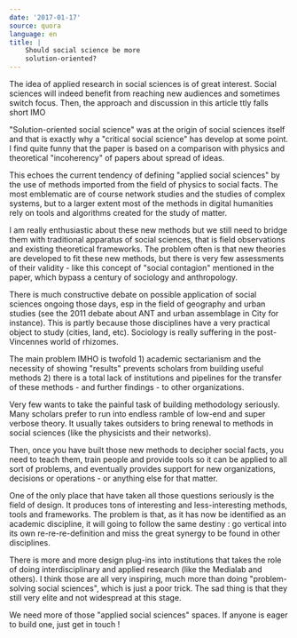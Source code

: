 ```yaml
---
date: '2017-01-17'
source: quora
language: en
title: |
    Should social science be more
    solution-oriented?
---
```


The idea of applied research in social sciences is of great interest.
Social sciences will indeed benefit from reaching new audiences and
sometimes switch focus. Then, the approach and discussion in this
article ttly falls short IMO

\"Solution-oriented social science\" was at the origin of social
sciences itself and that is exactly why a \"critical social science\"
has develop at some point. I find quite funny that the paper is based on
a comparison with physics and theoretical \"incoherency\" of papers
about spread of ideas.

This echoes the current tendency of defining \"applied social sciences\"
by the use of methods imported from the field of physics to social
facts. The most emblematic are of course network studies and the studies
of complex systems, but to a larger extent most of the methods in
digital humanities rely on tools and algorithms created for the study of
matter.

I am really enthusiastic about these new methods but we still need to
bridge them with traditional apparatus of social sciences, that is field
observations and existing theoretical frameworks. The problem often is
that new theories are developed to fit these new methods, but there is
very few assessments of their validity - like this concept of \"social
contagion\" mentioned in the paper, which bypass a century of sociology
and anthropology.

There is much constructive debate on possible application of social
sciences ongoing those days, esp in the field of geography and urban
studies (see the 2011 debate about ANT and urban assemblage in City for
instance). This is partly because those disciplines have a very
practical object to study (cities, land, etc). Sociology is really
suffering in the post-Vincennes world of rhizomes.

The main problem IMHO is twofold 1) academic sectarianism and the
necessity of showing \"results\" prevents scholars from building useful
methods 2) there is a total lack of institutions and pipelines for the
transfer of these methods - and further findings - to other
organizations.

Very few wants to take the painful task of building methodology
seriously. Many scholars prefer to run into endless ramble of low-end
and super verbose theory. It usually takes outsiders to bring renewal to
methods in social sciences (like the physicists and their networks).

Then, once you have built those new methods to decipher social facts,
you need to teach them, train people and provide tools so it can be
applied to all sort of problems, and eventually provides support for new
organizations, decisions or operations - or anything else for that
matter.

One of the only place that have taken all those questions seriously is
the field of design. It produces tons of interesting and
less-interesting methods, tools and frameworks. The problem is that, as
it has now be identified as an academic discipline, it will going to
follow the same destiny : go vertical into its own re-re-re-definition
and miss the great synergy to be found in other disciplines.

There is more and more design plug-ins into institutions that takes the
role of doing interdisciplinary and applied research (like the Medialab
and others). I think those are all very inspiring, much more than doing
\"problem-solving social sciences\", which is just a poor trick. The sad
thing is that they still very elite and not widespread at this stage.

We need more of those \"applied social sciences\" spaces. If anyone is
eager to build one, just get in touch !
